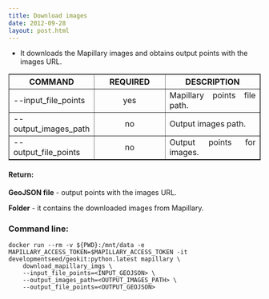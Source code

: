 ```yaml
---
title: Download images
date: 2012-09-28
layout: post.html
---
```


- It downloads the Mapillary images and obtains output points with the images URL.

<table border cellpadding="5">
	<tr>
		<th style="width: 30%;">COMMAND</th> 
        <th style="width: 30%;">REQUIRED</th> 
        <th style="width: 40%;">DESCRIPTION</th>
	</tr>
	<tr>
		<td style="text-align: justify; vertical-align: middle;">--input_file_points</td> 
        <td style="text-align: center; vertical-align: middle;">yes</td>
        <td style="text-align: justify; vertical-align: middle;">Mapillary points file path.</td>
	</tr>
	<tr>
		<td style="text-align: justify; vertical-align: middle;">--output_images_path</td> 
        <td style="text-align: center; vertical-align: middle;">no</td>
        <td style="text-align: justify; vertical-align: middle;">Output images path.</td>
	</tr>     
    <tr>
		<td style="text-align: justify; vertical-align: middle;">--output_file_points</td> 
        <td style="text-align: center; vertical-align: middle;">no</td>
        <td style="text-align: justify; vertical-align: middle;">Output points for images.</td>
	</tr>      
</table>

#### Return:

**GeoJSON file** - output points with the images URL.

**Folder** - it contains the downloaded images from Mapillary.

### Command line:

```
docker run --rm -v ${PWD}:/mnt/data -e MAPILLARY_ACCESS_TOKEN=$MAPILLARY_ACCESS_TOKEN -it developmentseed/geokit:python.latest mapillary \
    download_mapillary_imgs \
    --input_file_points=<INPUT_GEOJSON> \
    --output_images_path=<OUTPUT_IMAGES_PATH> \
    --output_file_points=<OUTPUT_GEOJSON>
```
